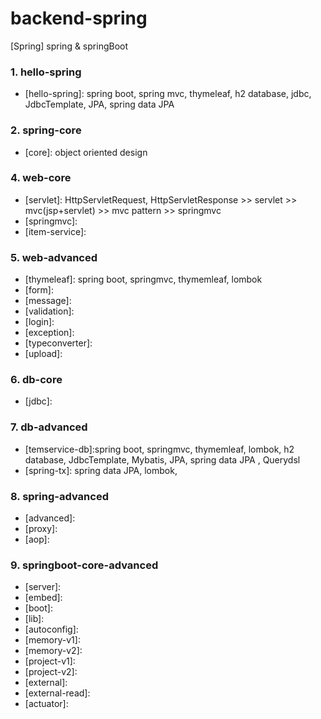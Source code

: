# backend-spring
[Spring] spring &amp; springBoot
### 1. hello-spring
- [hello-spring]: spring boot, spring mvc, thymeleaf, h2 database, jdbc, JdbcTemplate, JPA, spring data JPA
### 2. spring-core
- [core]: object oriented design
### 4. web-core
- [servlet]: HttpServletRequest, HttpServletResponse >> servlet >> mvc(jsp+servlet) >> mvc pattern >> springmvc
- [springmvc]: 
- [item-service]: 
### 5. web-advanced
- [thymeleaf]: spring boot, springmvc, thymemleaf, lombok
- [form]: 
- [message]: 
- [validation]: 
- [login]: 
- [exception]: 
- [typeconverter]: 
- [upload]: 
### 6. db-core
- [jdbc]: 
### 7. db-advanced
- [temservice-db]:spring boot, springmvc, thymemleaf, lombok, h2 database, JdbcTemplate, Mybatis, JPA, spring data JPA , Querydsl
- [spring-tx]: spring data JPA, lombok,
### 8. spring-advanced
- [advanced]: 
- [proxy]: 
- [aop]: 
### 9. springboot-core-advanced
- [server]: 
- [embed]: 
- [boot]: 
- [lib]: 
- [autoconfig]: 
- [memory-v1]: 
- [memory-v2]: 
- [project-v1]: 
- [project-v2]: 
- [external]: 
- [external-read]: 
- [actuator]: 
